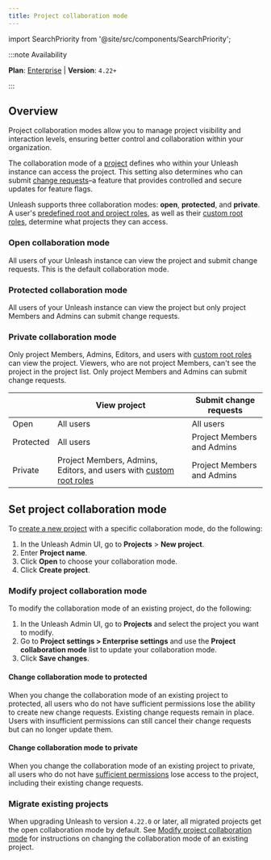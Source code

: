 ```yaml
---
title: Project collaboration mode
---
```


import SearchPriority from '@site/src/components/SearchPriority';

<SearchPriority level="high" />

:::note Availability

**Plan**: [Enterprise](https://www.getunleash.io/pricing) | **Version**: `4.22+`

:::

## Overview

Project collaboration modes allow you to manage project visibility and interaction levels, ensuring better control and collaboration within your organization.

The collaboration mode of a [project](./projects) defines who within your Unleash instance can access the project. This setting also determines who can submit [change requests](./change-requests)–a feature that provides controlled and secure updates for feature flags.

Unleash supports three collaboration modes: **open**, **protected**, and **private**. A user's [predefined root and project roles](./rbac#predefined-roles), as well as their [custom root roles](./rbac#custom-root-roles), determine what projects they can access.

### Open collaboration mode

All users of your Unleash instance can view the project and submit change requests. This is the default collaboration mode.


### Protected collaboration mode

All users of your Unleash instance can view the project but only project Members and Admins can submit change requests.


### Private collaboration mode

Only project Members, Admins, Editors, and users with [custom root roles](./rbac#custom-root-roles) can view the project. Viewers, who are not project Members, can't see the project in the project list. Only project Members and Admins can submit change requests. 


|           | View project                                                                                    | Submit change requests     |
|-----------|-------------------------------------------------------------------------------------------------|----------------------------|
| Open      | All users                                                                                       | All users                  |
| Protected | All users                                                                                       | Project Members and Admins |
| Private   | Project Members, Admins, Editors, and users with [custom root roles](rbac.md#custom-root-roles) | Project Members and Admins |

## Set project collaboration mode

To [create a new project](./projects#create-a-project) with a specific collaboration mode, do the following:
1. In the Unleash Admin UI, go to **Projects** > **New project**.
2. Enter **Project name**.
3. Click **Open** to choose your collaboration mode.
4. Click **Create project**.

### Modify project collaboration mode

To modify the collaboration mode of an existing project, do the following:
1. In the Unleash Admin UI, go to **Projects** and select the project you want to modify.
2. Go to **Project settings > Enterprise settings** and use the **Project collaboration mode** list to update your collaboration mode.
3. Click **Save changes**.

#### Change collaboration mode to protected

When you change the collaboration mode of an existing project to protected, all users who do not have sufficient permissions lose the ability to create new change requests. Existing change requests remain in place. Users with insufficient permissions can still cancel their change requests but can no longer update them.

#### Change collaboration mode to private

When you change the collaboration mode of an existing project to private, all users who do not have [sufficient permissions](#private-collaboration-mode) lose access to the project, including their existing change requests.

### Migrate existing projects

When upgrading Unleash to version `4.22.0` or later, all migrated projects get the open collaboration mode by default. See [Modify project collaboration mode](#modify-project-collaboration-mode) for instructions on changing the collaboration mode of an existing project.
